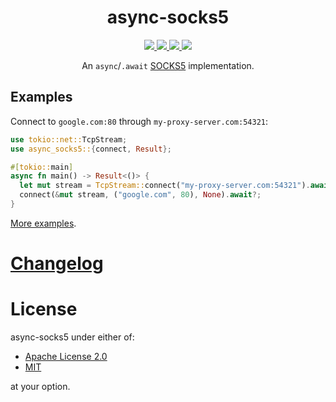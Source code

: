 <div align="center">
  <h1>async-socks5</h1>
  
  <a href="https://github.com/ark0f/async-socks5/actions">
    <img src="https://github.com/ark0f/async-socks5/workflows/CI/badge.svg">
  </a>
  
  <a href="*">
    <img src="https://img.shields.io/crates/l/async-socks5.svg">
  </a>
  
  <a href="https://crates.io/crates/async-socks5">
    <img src="https://img.shields.io/crates/v/async-socks5.svg">
  </a>
  
  <a href="https://docs.rs/async-socks5">
    <img src="https://docs.rs/async-socks5/badge.svg">
  </a>
  
  An `async`/`.await` [SOCKS5](https://tools.ietf.org/html/rfc1928) implementation.
</div>

## Examples
Connect to `google.com:80` through `my-proxy-server.com:54321`:

```rust
use tokio::net::TcpStream;
use async_socks5::{connect, Result};

#[tokio::main]
async fn main() -> Result<()> {
  let mut stream = TcpStream::connect("my-proxy-server.com:54321").await?;
  connect(&mut stream, ("google.com", 80), None).await?;
}
```

[More examples](https://docs.rs/async-socks5).

# [Changelog](https://github.com/ark0f/async-socks5/blob/master/CHANGELOG.md)

# License
async-socks5 under either of:

* [Apache License 2.0](https://github.com/ark0f/async-socks5/blob/master/LICENSE-APACHE.md)
* [MIT](https://github.com/ark0f/async-socks5/blob/master/LICENSE-MIT.md)

at your option.
